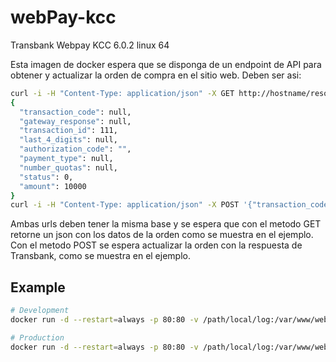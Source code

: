 # webPay-kcc

Transbank Webpay KCC 6.0.2 linux 64

Esta imagen de docker espera que se disponga de un endpoint de API para obtener y actualizar la orden de compra en el sitio web. Deben ser asi:

```bash
curl -i -H "Content-Type: application/json" -X GET http://hostname/resource/order_id
{
  "transaction_code": null,
  "gateway_response": null,
  "transaction_id": 111,
  "last_4_digits": null,
  "authorization_code": "",
  "payment_type": null,
  "number_quotas": null,
  "status": 0,
  "amount": 10000
}
curl -i -H "Content-Type: application/json" -X POST '{"transaction_code": "XX", "gateway_response": "XX", "transaction_id": "XX", "last_4_digits": "XX", "authorization_code": "XX", "payment_type": "XX", "number_quotas": "XX", "status": "XX"' http://hostname/resource/order_id
```

Ambas urls deben tener la misma base y se espera que con el metodo GET retorne un json con los datos de la orden como se muestra en el ejemplo. Con el metodo POST se espera actualizar la orden con la respuesta de Transbank, como se muestra en el ejemplo.

## Example

```bash
# Development
docker run -d --restart=always -p 80:80 -v /path/local/log:/var/www/webpay/log -e IP=XXX.XXX.XXX.XXX -e ORDER_URL=http://hostname/resource --name webpay lgaticaq/webpay-kcc:dev

# Production
docker run -d --restart=always -p 80:80 -v /path/local/log:/var/www/webpay/log -e PRIVADA=`cat privada.pem` -e PUBLICA=`cat tbk_public_key.pem` -e IDCOMERCIO=XXXXXXXXXXXX -e IP=XXX.XXX.XXX.XXX -e ORDER_URL=http://hostname/resource lgaticaq/webpay-kcc
```
